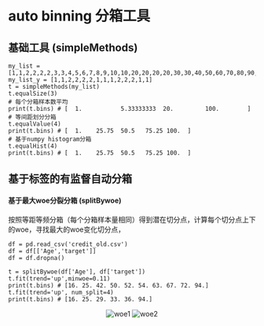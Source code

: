 # auto binning 分箱工具

## 基础工具 (simpleMethods)

    my_list = [1,1,2,2,2,2,3,3,4,5,6,7,8,9,10,10,20,20,20,20,30,30,40,50,60,70,80,90,100]
    my_list_y = [1,1,2,2,2,2,1,1,1,2,2,2,1,1]
    t = simpleMethods(my_list)
    t.equalSize(3)
    # 每个分箱样本数平均
    print(t.bins) # [  1.           5.33333333  20.         100.        ]
    # 等间距划分分箱
    t.equalValue(4) 
    print(t.bins) # [  1.    25.75  50.5   75.25 100.  ]
    # 基于numpy histogram分箱
    t.equalHist(4)
    print(t.bins) # [  1.    25.75  50.5   75.25 100.  ]
    
## 基于标签的有监督自动分箱

####  基于最大woe分裂分箱 (splitBywoe)

按照等距等频分箱（每个分箱样本量相同）得到潜在切分点，计算每个切分点上下的woe，寻找最大的woe变化切分点，

    df = pd.read_csv('credit_old.csv')
    df = df[['Age','target']]
    df = df.dropna()

    t = splitBywoe(df['Age'], df['target'])
    t.fit(trend='up',minwoe=0.11)
    print(t.bins) # [16. 25. 42. 50. 52. 54. 63. 67. 72. 94.]
    t.fit(trend='up', num_split=4)
    print(t.bins) # [16. 25. 29. 33. 36. 94.]
    
<p align="center">
  <img src="https://github.com/kaiwang0112006/autoBinning/blob/master/doc/woe1.JPG" alt="woe1"/>
  <img src="https://github.com/kaiwang0112006/autoBinning/blob/master/doc/woe2.JPG" alt="woe2"/>
</p>
    


